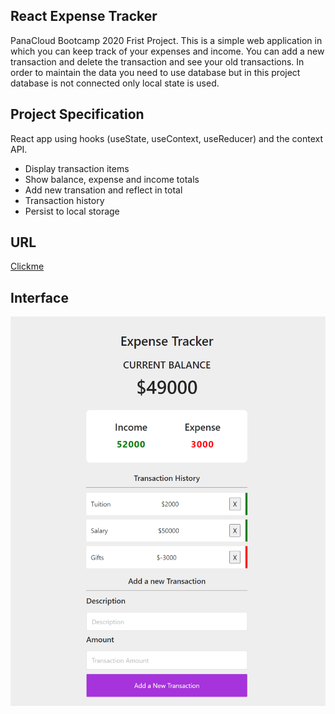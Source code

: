 ## React Expense Tracker

PanaCloud Bootcamp 2020 Frist Project.
This is a simple web application in which you can keep track of your expenses and income. You can add a new transaction and delete the transaction and see your old transactions. In order to maintain the data you need to use database but in this project database is not connected only local state is used.

## Project Specification

React app using hooks (useState, useContext, useReducer) and the context API.

 <ul>
   <li>Display transaction items</li>
   <li>Show balance, expense and income totals</li>
   <li>Add new transation and reflect in total</li>
   <li>Transaction history</li>
   <li>Persist to local storage</li>
 </ul>

## URL

[Clickme](http://react-expense-tracker-mugheera.surge.sh/)

## Interface

<img src = "./public/expenseTracker.png">

